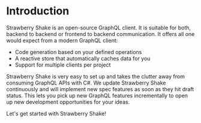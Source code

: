 # Introduction
Strawberry Shake is an open-source GraphQL client. It is suitable for both, backend to backend or frontend to backend communication.
It offers all one would expect from a modern GraphQL client:
 - Code generation based on your defined operations
 - A reactive store that automatically caches data for you
 - Support for multiple clients per project

Strawberry Shake is very easy to set up and takes the clutter away from consuming GraphQL APIs with C#. We update Strawberry Shake continuously and will implement new spec features as soon as they hit draft status. This lets you pick up new GraphQL features incrementally to open up new development opportunities for your ideas.

Let's get started with Strawberry Shake!
